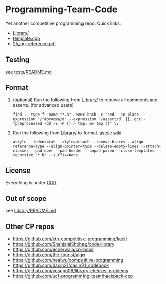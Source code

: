 # Programming-Team-Code

Yet another competitive programming repo. Quick links:

- [Library/](https://github.com/lrvideckis/Programming-Team-Code/tree/master/Library)
- [template.cpp](https://github.com/lrvideckis/Programming-Team-Code/blob/master/template.cpp)
- [25_pg-reference.pdf](https://github.com/lrvideckis/Programming-Team-Code/blob/master/25_pg-reference.pdf)

## Testing

see [tests/README.md](https://github.com/lrvideckis/Programming-Team-Code/blob/master/tests/README.md)

## Format

1. (optional) Run the following from [Library/](https://github.com/lrvideckis/Programming-Team-Code/tree/master/Library) to remove all comments and asserts. (for advanced users)
   ```
   find . -type f -name "*.h" -exec bash -c "sed --in-place --expression '/^#pragma/d' --expression '/assert/d' {}; gcc -fpreprocessed -dD -E -P {} > tmp; mv tmp {}" \;
   ```

2. Run the following from [Library/](https://github.com/lrvideckis/Programming-Team-Code/tree/master/Library) to format. [astyle wiki](http://astyle.sourceforge.net/astyle.html)
   ```
   astyle --indent=tab --style=attach --remove-braces --align-reference=type --align-pointer=type --delete-empty-lines --attach-classes --pad-oper --pad-header --unpad-paren --close-templates --recursive "*.h" --suffix=none
   ```

## License

Everything is under [CC0](https://creativecommons.org/publicdomain/zero/1.0/).

## Out of scope

see [Library/README.md](https://github.com/lrvideckis/Programming-Team-Code/blob/master/Library/README.md)

## Other CP repos

- https://github.com/kth-competitive-programming/kactl
- https://github.com/ShahjalalShohag/code-library
- https://github.com/ecnerwala/cp-book
- https://github.com/the-tourist/algo
- https://github.com/nealwu/competitive-programming
- https://github.com/dacin21/dacin21_codebook
- https://github.com/yosupo06/library-checker-problems
- https://github.com/ucf-programming-team/hackpack-cpp
